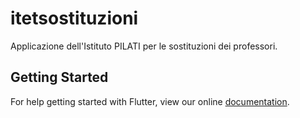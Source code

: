 # itetsostituzioni

Applicazione dell&#x27;Istituto PILATI per le sostituzioni dei professori.

## Getting Started

For help getting started with Flutter, view our online
[documentation](https://flutter.io/).
